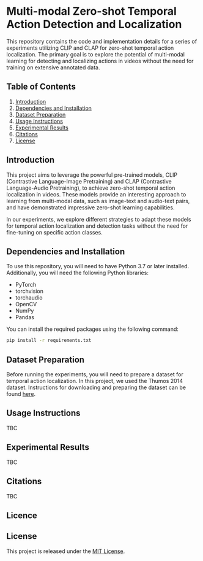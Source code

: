 # Multi-modal Zero-shot Temporal Action Detection and Localization

This repository contains the code and implementation details for a series of experiments utilizing CLIP and CLAP for zero-shot temporal action localization. The primary goal is to explore the potential of multi-modal learning for detecting and localizing actions in videos without the need for training on extensive annotated data.

## Table of Contents

1. [Introduction](#introduction)
2. [Dependencies and Installation](#dependencies-and-installation)
3. [Dataset Preparation](#dataset-preparation)
4. [Usage Instructions](#usage-instructions)
5. [Experimental Results](#experimental-results)
6. [Citations](#citations)
7. [License](#license)

## Introduction

This project aims to leverage the powerful pre-trained models, CLIP (Contrastive Language-Image Pretraining) and CLAP (Contrastive Language-Audio Pretraining), to achieve zero-shot temporal action localization in videos. These models provide an interesting approach to learning from multi-modal data, such as image-text and audio-text pairs, and have demonstrated impressive zero-shot learning capabilities.

In our experiments, we explore different strategies to adapt these models for temporal action localization and detection tasks without the need for fine-tuning on specific action classes.

## Dependencies and Installation

To use this repository, you will need to have Python 3.7 or later installed. Additionally, you will need the following Python libraries:

- PyTorch
- torchvision
- torchaudio
- OpenCV
- NumPy
- Pandas

You can install the required packages using the following command:

```bash
pip install -r requirements.txt 
```

## Dataset Preparation

Before running the experiments, you will need to prepare a dataset for temporal action localization. In this project, we used the Thumos 2014 dataset. Instructions for downloading and preparing the dataset can be found [here](DATASET.md).


## Usage Instructions

TBC

## Experimental Results

TBC

## Citations

TBC

## Licence

## License

This project is released under the [MIT License](LICENSE).

